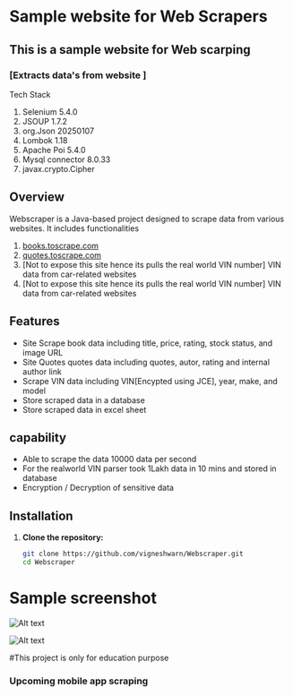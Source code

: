 # Sample website for Web Scrapers
## This is a sample website for Web scarping
### [Extracts data's from website ]

Tech Stack
1. Selenium 5.4.0
2. JSOUP 1.7.2
3. org.Json 20250107
4. Lombok 1.18
5. Apache Poi 5.4.0
6. Mysql connector 8.0.33
7. javax.crypto.Cipher

## Overview
Webscraper is a Java-based project designed to scrape data from various websites. It includes functionalities
1. [books.toscrape.com](https://books.toscrape.com)
2. [quotes.toscrape.com](https://quotes.toscrape.com)
3. [Not to expose this site hence its pulls the real world VIN number] VIN data from car-related websites
4. [Not to expose this site hence its pulls the real world VIN number] VIN data from car-related websites

## Features
- Site Scrape book data including title, price, rating, stock status, and image URL
- Site Quotes quotes data including quotes, autor, rating and internal author link
- Scrape VIN data including VIN[Encypted using JCE], year, make, and model
- Store scraped data in a database
- Store scraped data in excel sheet


## capability
- Able to scrape the data 10000 data per second
- For the realworld VIN parser took 1Lakh data in 10 mins and stored in database
- Encryption / Decryption of sensitive data

## Installation
1. **Clone the repository:**
   ```sh
   git clone https://github.com/vigneshwarn/Webscraper.git
   cd Webscraper

# Sample screenshot

![Alt text](https://github.com/vigneshwarn/Webscraper/blob/main/assets/Datastrored.jpg?raw=true)

![Alt text](https://github.com/vigneshwarn/Webscraper/blob/main/assets/VinStoredInfo.png?raw=true)

#This project is only for education purpose


### Upcoming mobile app scraping